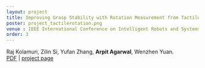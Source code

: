 ```yaml
---
layout: project
title: Improving Grasp Stability with Rotation Measurement from Tactile Sensing
poster: project_tactilerotation.png
venue : IEEE International Conference on Intelligent Robots and Systems(IROS) 2021
order: 3
---
```

Raj Kolamuri, Zilin Si, Yufan Zhang, **Arpit Agarwal**, Wenzhen Yuan.  
[PDF](https://ieeexplore.ieee.org/abstract/document/9636488) \|
[project page](https://labs.ri.cmu.edu/robotouch/grasp-stability/)